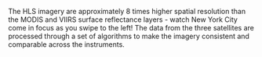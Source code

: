  The HLS imagery are approximately 8 times higher spatial resolution than the MODIS and VIIRS surface reflectance layers - watch New York City come in focus as you swipe to the left! The data from the three satellites are processed through a set of algorithms to make the imagery consistent and comparable across the instruments.